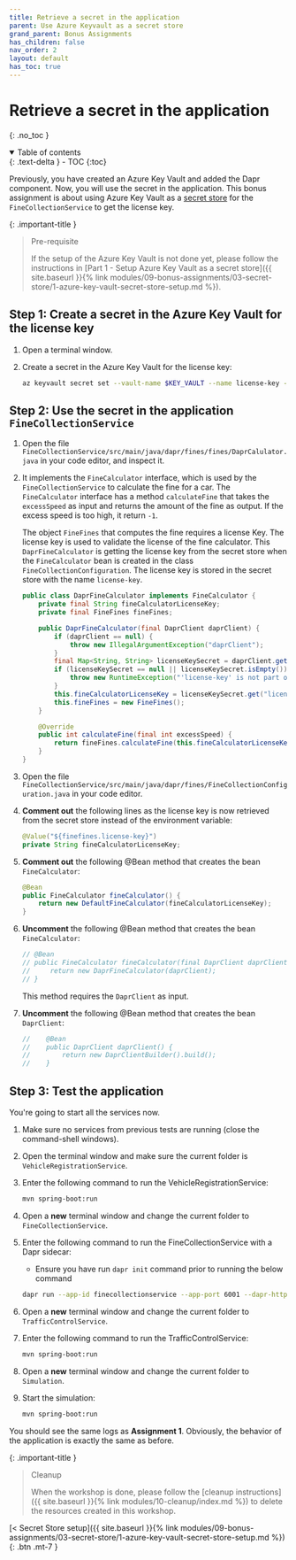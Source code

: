 ```yaml
---
title: Retrieve a secret in the application
parent: Use Azure Keyvault as a secret store
grand_parent: Bonus Assignments
has_children: false
nav_order: 2
layout: default
has_toc: true
---
```


# Retrieve a secret in the application

{: .no_toc }

<details open markdown="block">
  <summary>
    Table of contents
  </summary>
  {: .text-delta }
- TOC
{:toc}
</details>

Previously, you have created an Azure Key Vault and added the Dapr component. Now, you will use the secret in the application. This bonus assignment is about using Azure Key Vault as a [secret store](https://docs.dapr.io/operations/components/setup-secret-store/) for the `FineCollectionService` to get the license key.

{: .important-title }
> Pre-requisite
>
> If the setup of the Azure Key Vault is not done yet, please follow the instructions in [Part 1 - Setup Azure Key Vault as a secret store]({{ site.baseurl }}{% link modules/09-bonus-assignments/03-secret-store/1-azure-key-vault-secret-store-setup.md %}).
>

## Step 1: Create a secret in the Azure Key Vault for the license key

1. Open a terminal window.
   
1. Create a secret in the Azure Key Vault for the license key:
    ```bash
    az keyvault secret set --vault-name $KEY_VAULT --name license-key --value HX783-5PN1G-CRJ4A-K2L7V
    ```

## Step 2: Use the secret in the application `FineCollectionService`

1. Open the file `FineCollectionService/src/main/java/dapr/fines/fines/DaprCalulator.java` in your code editor, and inspect it.

1. It implements the `FineCalculator` interface, which is used by the `FineCollectionService` to calculate the fine for a car. The `FineCalculator` interface has a method `calculateFine` that takes the `excessSpeed` as input and returns the amount of the fine as output. If the excess speed is too high, it return `-1`.
   
   The object `FineFines` that computes the fine requires a license Key. The license key is used to validate the license of the fine calculator. This `DaprFineCalculator` is getting the license key from the secret store when the `FineCalculator` bean is created in the class `FineCollectionConfiguration`. The license key is stored in the secret store with the name `license-key`.
   
    ```java
    public class DaprFineCalculator implements FineCalculator {
        private final String fineCalculatorLicenseKey;
        private final FineFines fineFines;

        public DaprFineCalculator(final DaprClient daprClient) {
            if (daprClient == null) {
                throw new IllegalArgumentException("daprClient");
            }
            final Map<String, String> licenseKeySecret = daprClient.getSecret("secretstore", "license-key").block();
            if (licenseKeySecret == null || licenseKeySecret.isEmpty()) {
                throw new RuntimeException("'license-key' is not part of the secret store.");
            }
            this.fineCalculatorLicenseKey = licenseKeySecret.get("license-key");
            this.fineFines = new FineFines();
        }

        @Override
        public int calculateFine(final int excessSpeed) {
            return fineFines.calculateFine(this.fineCalculatorLicenseKey, excessSpeed);
        }
    }
    ```

1. Open the file `FineCollectionService/src/main/java/dapr/fines/FineCollectionConfiguration.java` in your code editor.

1. **Comment out** the following lines as the license key is now retrieved from the secret store instead of the environment variable:
    ```java
    @Value("${finefines.license-key}")
    private String fineCalculatorLicenseKey;
    ```

1. **Comment out** the following @Bean method that creates the bean `FineCalculator`:
    ```java
    @Bean
    public FineCalculator fineCalculator() {
        return new DefaultFineCalculator(fineCalculatorLicenseKey);
    }
    ```

1. **Uncomment** the following @Bean method that creates the bean `FineCalculator`:
    ```java
    // @Bean
    // public FineCalculator fineCalculator(final DaprClient daprClient) {
    //     return new DaprFineCalculator(daprClient);
    // }
    ```

    This method requires the `DaprClient` as input.

1. **Uncomment** the following @Bean method that creates the bean `DaprClient`:
    ```java
    //    @Bean
    //    public DaprClient daprClient() {
    //        return new DaprClientBuilder().build();
    //    }
    ``` 

## Step 3: Test the application

You're going to start all the services now. 

1. Make sure no services from previous tests are running (close the command-shell windows).

1. Open the terminal window and make sure the current folder is `VehicleRegistrationService`.

1. Enter the following command to run the VehicleRegistrationService:

   ```bash
   mvn spring-boot:run
   ```

1. Open a **new** terminal window and change the current folder to `FineCollectionService`.

1. Enter the following command to run the FineCollectionService with a Dapr sidecar:
   
    * Ensure you have run `dapr init` command prior to running the below command

    ```bash
    dapr run --app-id finecollectionservice --app-port 6001 --dapr-http-port 3601 --dapr-grpc-port 60001 --components-path ../dapr/components mvn spring-boot:run
    ```

1. Open a **new** terminal window and change the current folder to `TrafficControlService`.

1. Enter the following command to run the TrafficControlService:

   ```bash
   mvn spring-boot:run
   ```

1. Open a **new** terminal window and change the current folder to `Simulation`.

1. Start the simulation:

   ```bash
   mvn spring-boot:run
   ```

You should see the same logs as **Assignment 1**. Obviously, the behavior of the application is exactly the same as before.

{: .important-title }
> Cleanup
>
> When the workshop is done, please follow the [cleanup instructions]({{ site.baseurl }}{% link modules/10-cleanup/index.md %}) to delete the resources created in this workshop.
> 

<!-- ----------------------------- NAVIGATION ------------------------------ -->

<span class="fs-3">
[< Secret Store setup]({{ site.baseurl }}{% link modules/09-bonus-assignments/03-secret-store/1-azure-key-vault-secret-store-setup.md %}){: .btn .mt-7 }
</span>